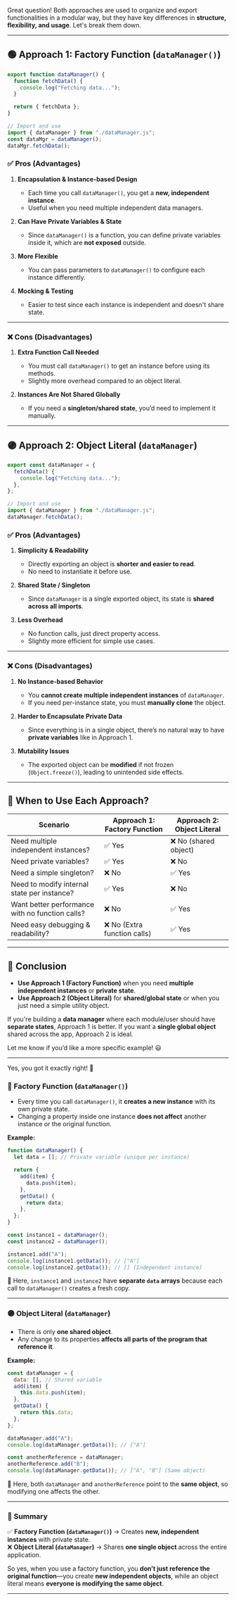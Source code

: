 Great question! Both approaches are used to organize and export functionalities in a modular way, but they have key differences in **structure, flexibility, and usage**. Let's break them down.  

---

## **🟢 Approach 1: Factory Function (`dataManager()`)**
```js
export function dataManager() {
  function fetchData() {
    console.log("Fetching data...");
  }

  return { fetchData };
}

// Import and use
import { dataManager } from "./dataManager.js";
const dataMgr = dataManager();
dataMgr.fetchData();
```

### **✅ Pros (Advantages)**
1. **Encapsulation & Instance-based Design**  
   - Each time you call `dataManager()`, you get a **new, independent instance**.  
   - Useful when you need multiple independent data managers.  

2. **Can Have Private Variables & State**  
   - Since `dataManager()` is a function, you can define private variables inside it, which are **not exposed** outside.  

3. **More Flexible**  
   - You can pass parameters to `dataManager()` to configure each instance differently.  

4. **Mocking & Testing**  
   - Easier to test since each instance is independent and doesn't share state.  

---

### **❌ Cons (Disadvantages)**
1. **Extra Function Call Needed**  
   - You must call `dataManager()` to get an instance before using its methods.  
   - Slightly more overhead compared to an object literal.  

2. **Instances Are Not Shared Globally**  
   - If you need a **singleton/shared state**, you’d need to implement it manually.  

---

## **🟣 Approach 2: Object Literal (`dataManager`)**
```js
export const dataManager = {
  fetchData() {
    console.log("Fetching data...");
  },
};

// Import and use
import { dataManager } from "./dataManager.js";
dataManager.fetchData();
```

### **✅ Pros (Advantages)**
1. **Simplicity & Readability**  
   - Directly exporting an object is **shorter and easier to read**.  
   - No need to instantiate it before use.  

2. **Shared State / Singleton**  
   - Since `dataManager` is a single exported object, its state is **shared across all imports**.  

3. **Less Overhead**  
   - No function calls, just direct property access.  
   - Slightly more efficient for simple use cases.  

---

### **❌ Cons (Disadvantages)**
1. **No Instance-based Behavior**  
   - You **cannot create multiple independent instances** of `dataManager`.  
   - If you need per-instance state, you must **manually clone** the object.  

2. **Harder to Encapsulate Private Data**  
   - Since everything is in a single object, there’s no natural way to have **private variables** like in Approach 1.  

3. **Mutability Issues**  
   - The exported object can be **modified** if not frozen (`Object.freeze()`), leading to unintended side effects.  

---

## **🔹 When to Use Each Approach?**
| Scenario | **Approach 1: Factory Function** | **Approach 2: Object Literal** |
|----------|---------------------------------|------------------------------|
| Need multiple independent instances? | ✅ Yes | ❌ No (shared object) |
| Need private variables? | ✅ Yes | ❌ No |
| Need a simple singleton? | ❌ No | ✅ Yes |
| Need to modify internal state per instance? | ✅ Yes | ❌ No |
| Want better performance with no function calls? | ❌ No | ✅ Yes |
| Need easy debugging & readability? | ❌ No (Extra function calls) | ✅ Yes |

---

## **🌟 Conclusion**
- **Use Approach 1 (Factory Function)** when you need **multiple independent instances** or **private state**.
- **Use Approach 2 (Object Literal)** for **shared/global state** or when you just need a simple utility object.

If you're building a **data manager** where each module/user should have **separate states**, Approach 1 is better. If you want a **single global object** shared across the app, Approach 2 is ideal.  

Let me know if you’d like a more specific example! 😃

---

Yes, you got it exactly right! 🎯  

### **🔹 Factory Function (`dataManager()`)**
- Every time you call `dataManager()`, it **creates a new instance** with its own private state.  
- Changing a property inside one instance **does not affect** another instance or the original function.

**Example:**
```js
function dataManager() {
  let data = []; // Private variable (unique per instance)

  return {
    add(item) {
      data.push(item);
    },
    getData() {
      return data;
    },
  };
}

const instance1 = dataManager();
const instance2 = dataManager();

instance1.add("A");
console.log(instance1.getData()); // ["A"]
console.log(instance2.getData()); // [] (Independent instance)
```
🔹 Here, `instance1` and `instance2` have **separate `data` arrays** because each call to `dataManager()` creates a fresh copy.

---

### **🟣 Object Literal (`dataManager`)**
- There is only **one shared object**.
- Any change to its properties **affects all parts of the program that reference it**.

**Example:**
```js
const dataManager = {
  data: [], // Shared variable
  add(item) {
    this.data.push(item);
  },
  getData() {
    return this.data;
  },
};

dataManager.add("A");
console.log(dataManager.getData()); // ["A"]

const anotherReference = dataManager;
anotherReference.add("B");
console.log(dataManager.getData()); // ["A", "B"] (Same object)
```
🔹 Here, both `dataManager` and `anotherReference` point to the **same object**, so modifying one affects the other.

---

### **🚀 Summary**
✅ **Factory Function (`dataManager()`)** → Creates **new, independent instances** with private state.  
❌ **Object Literal (`dataManager`)** → Shares **one single object** across the entire application.

So yes, when you use a factory function, you **don’t just reference the original function**—you create **new independent objects**, while an object literal means **everyone is modifying the same object**.  

---
